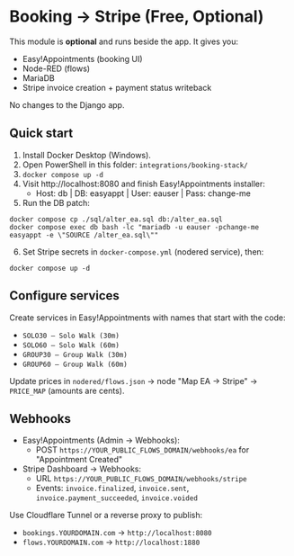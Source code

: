 # Booking → Stripe (Free, Optional)

This module is **optional** and runs beside the app. It gives you:
- Easy!Appointments (booking UI)
- Node-RED (flows)
- MariaDB
- Stripe invoice creation + payment status writeback

No changes to the Django app.

## Quick start
1) Install Docker Desktop (Windows).
2) Open PowerShell in this folder: `integrations/booking-stack/`
3) `docker compose up -d`
4) Visit http://localhost:8080 and finish Easy!Appointments installer:
   - Host: db  |  DB: easyappt  |  User: eauser  |  Pass: change-me
5) Run the DB patch:

```
docker compose cp ./sql/alter_ea.sql db:/alter_ea.sql
docker compose exec db bash -lc "mariadb -u eauser -pchange-me easyappt -e \"SOURCE /alter_ea.sql\""
```

6) Set Stripe secrets in `docker-compose.yml` (nodered service), then:

```
docker compose up -d
```

## Configure services
Create services in Easy!Appointments with names that start with the code:
- `SOLO30 – Solo Walk (30m)`
- `SOLO60 – Solo Walk (60m)`
- `GROUP30 – Group Walk (30m)`
- `GROUP60 – Group Walk (60m)`

Update prices in `nodered/flows.json` → node "Map EA → Stripe" → `PRICE_MAP` (amounts are cents).

## Webhooks
- Easy!Appointments (Admin → Webhooks):
  - POST `https://YOUR_PUBLIC_FLOWS_DOMAIN/webhooks/ea` for "Appointment Created"
- Stripe Dashboard → Webhooks:
  - URL `https://YOUR_PUBLIC_FLOWS_DOMAIN/webhooks/stripe`
  - Events: `invoice.finalized`, `invoice.sent`, `invoice.payment_succeeded`, `invoice.voided`

Use Cloudflare Tunnel or a reverse proxy to publish:
- `bookings.YOURDOMAIN.com` → `http://localhost:8080`
- `flows.YOURDOMAIN.com`    → `http://localhost:1880`
